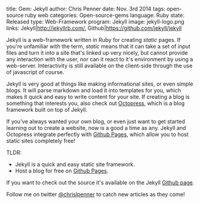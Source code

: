 title: Gem: Jekyll
author: Chris Penner
date: Nov. 3rd 2014
tags: open-source ruby web
categories: Open-source-gems
language: Ruby
state: Released
type: Web-Framework
program: Jekyll
image: jekyll-logo.png
links: Jekyll|http://jekyllrb.com/, Github|https://github.com/jekyll/jekyll

Jekyll is a web-framework written in Ruby for creating *static* pages.
If you're unfamiliar with the term, *static* means that it can take a set of
input files and turn it into a site that's linked up very nicely, but cannot
provide any interaction with the user, nor can it react to it's environment by
using a web-server. Interactivity is still available on the client-side through
the use of javascript of course.

Jekyll is very good at things like making informational sites, or even simple
blogs. It will parse markdown and load it into templates for you, which makes it
quick and easy to write content for your site. If creating a blog is something
that interests you, also check out [Octopress](http://octopress.org/), which is
a blog framework built on top of Jekyll.

If you've always wanted your own blog, or even just want to get started learning
out to create a website, now is a good a time as any. Jekyll and Octopress
integrate perfectly with [Github Pages](https://pages.github.com/), which allow
you to host static sites completely free!

TLDR:

* Jekyll is a quick and easy static site framework.
* Host a blog for free on [Github Pages](https://pages.github.com/).

If you want to check out the source it's available on the Jekyll
[Github page](https://github.com/jekyll/jekyll).

Follow me on twitter [@chrislpenner](http://www.twitter.com/chrislpenner) to catch new articles as they come!
